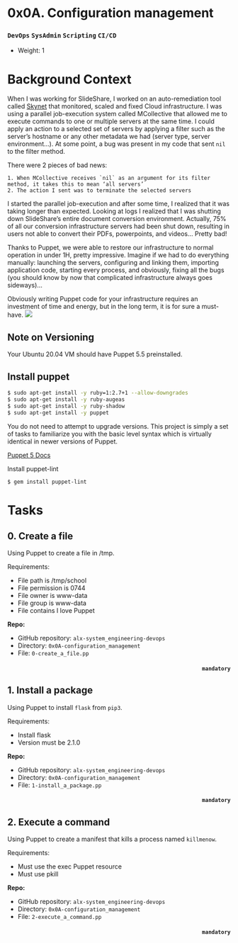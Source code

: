 # 0x0A. Configuration management
### `DevOps` `SysAdmin` `Scripting` `CI/CD`

-   Weight: 1

# Background Context

When I was working for SlideShare, I worked on an auto-remediation tool called [Skynet](https://engineering.linkedin.com/slideshare/skynet-project-_-monitor-scale-and-auto-heal-system-cloud) that monitored, scaled and fixed Cloud infrastructure. I was using a parallel job-execution system called MCollective that allowed me to execute commands to one or multiple servers at the same time. I could apply an action to a selected set of servers by applying a filter such as the server’s hostname or any other metadata we had (server type, server environment…). At some point, a bug was present in my code that sent `nil` to the filter method.

There were 2 pieces of bad news:

    1. When MCollective receives `nil` as an argument for its filter method, it takes this to mean ‘all servers’
    2. The action I sent was to terminate the selected servers

I started the parallel job-execution and after some time, I realized that it was taking longer than expected. Looking at logs I realized that I was shutting down SlideShare’s entire document conversion environment. Actually, 75% of all our conversion infrastructure servers had been shut down, resulting in users not able to convert their PDFs, powerpoints, and videos… Pretty bad!

Thanks to Puppet, we were able to restore our infrastructure to normal operation in under 1H, pretty impressive. Imagine if we had to do everything manually: launching the servers, configuring and linking them, importing application code, starting every process, and obviously, fixing all the bugs (you should know by now that complicated infrastructure always goes sideways)…

Obviously writing Puppet code for your infrastructure requires an investment of time and energy, but in the long term, it is for sure a must-have.
![](https://s3.amazonaws.com/intranet-projects-files/holbertonschool-sysadmin_devops/292/4i8il3B.gif)

## Note on Versioning
Your Ubuntu 20.04 VM should have Puppet 5.5 preinstalled.

## Install puppet
```bash
$ sudo apt-get install -y ruby=1:2.7+1 --allow-downgrades
$ sudo apt-get install -y ruby-augeas
$ sudo apt-get install -y ruby-shadow
$ sudo apt-get install -y puppet
```

You do not need to attempt to upgrade versions. This project is simply a set of tasks to familiarize you with the basic level syntax which is virtually identical in newer versions of Puppet.

[Puppet 5 Docs](https://www.puppet.com/docs/puppet/5.5/puppet_index.html)

Install puppet-lint
```bash
$ gem install puppet-lint
```

# Tasks

## 0\. Create a file
Using Puppet to create a file in /tmp.

Requirements:

- File path is /tmp/school
- File permission is 0744
- File owner is www-data
- File group is www-data
- File contains I love Puppet

**Repo:**

-   GitHub repository: `alx-system_engineering-devops`
-   Directory: `0x0A-configuration_management`
-   File: `0-create_a_file.pp`   
#### <p align="right">`mandatory`</p>

## 1\. Install a package
Using Puppet to install `flask` from `pip3`.

Requirements:

- Install flask
- Version must be 2.1.0

**Repo:**

-   GitHub repository: `alx-system_engineering-devops`
-   Directory: `0x0A-configuration_management`
-   File: `1-install_a_package.pp`   
#### <p align="right">`mandatory`</p>

## 2\. Execute a command
Using Puppet to create a manifest that kills a process named `killmenow`.

Requirements:

- Must use the exec Puppet resource
- Must use pkill

**Repo:**

-   GitHub repository: `alx-system_engineering-devops`
-   Directory: `0x0A-configuration_management`
-   File: `2-execute_a_command.pp`   
#### <p align="right">`mandatory`</p>
